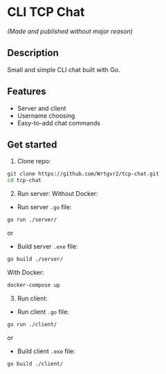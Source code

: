 # CLI TCP Chat
*(Made and published without major reason)*
## Description
Small and simple CLI chat built with Go.
## Features
- Server and client
- Username choosing
- Easy-to-add chat commands
## Get started
1. Clone repo:
  ```bash
  git clone https://github.com/Wrtgvr2/tcp-chat.git
  cd tcp-chat
  ```
2. Run server:
  Without Docker:
  - Run server `.go` file:
  ```bash
  go run ./server/
  ```
  or
  - Build server `.exe` file:
  ```bash
  go build ./server/
  ```
  With Docker:
  ```bash
  docker-compose up
  ```
3. Run client:
  - Run client `.go` file:
  ```bash
  go run ./client/
  ```
  or
  - Build client `.exe` file:
  ```
  go build ./client/
  ```

